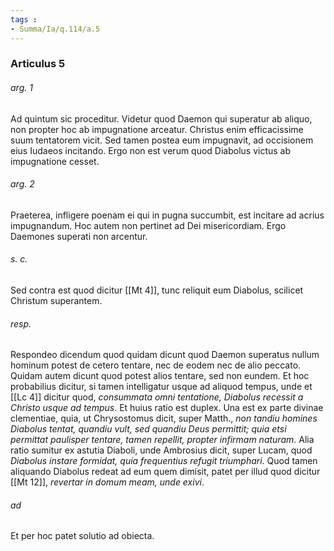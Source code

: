 ```yaml
---
tags : 
- Summa/Ia/q.114/a.5
---
```


### Articulus 5

###### arg. 1
Ad quintum sic proceditur. Videtur quod Daemon qui superatur ab aliquo, non propter hoc ab impugnatione arceatur. Christus enim efficacissime suum tentatorem vicit. Sed tamen postea eum impugnavit, ad occisionem eius Iudaeos incitando. Ergo non est verum quod Diabolus victus ab impugnatione cesset.

###### arg. 2
Praeterea, infligere poenam ei qui in pugna succumbit, est incitare ad acrius impugnandum. Hoc autem non pertinet ad Dei misericordiam. Ergo Daemones superati non arcentur.

###### s. c.
Sed contra est quod dicitur [[Mt 4]], tunc reliquit eum Diabolus, scilicet Christum superantem.

###### resp.
Respondeo dicendum quod quidam dicunt quod Daemon superatus nullum hominum potest de cetero tentare, nec de eodem nec de alio peccato. Quidam autem dicunt quod potest alios tentare, sed non eundem. Et hoc probabilius dicitur, si tamen intelligatur usque ad aliquod tempus, unde et [[Lc 4]] dicitur quod, *consummata omni tentatione, Diabolus recessit a Christo usque ad tempus*. Et huius ratio est duplex. Una est ex parte divinae clementiae, quia, ut Chrysostomus dicit, super Matth., *non tandiu homines Diabolus tentat, quandiu vult, sed quandiu Deus permittit; quia etsi permittat paulisper tentare, tamen repellit, propter infirmam naturam*. Alia ratio sumitur ex astutia Diaboli, unde Ambrosius dicit, super Lucam, quod *Diabolus instare formidat, quia frequentius refugit triumphari*. Quod tamen aliquando Diabolus redeat ad eum quem dimisit, patet per illud quod dicitur [[Mt 12]], *revertar in domum meam, unde exivi*.

###### ad 
Et per hoc patet solutio ad obiecta.

